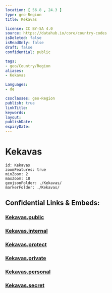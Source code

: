 ```yaml
---
location: [ 56.8 , 24.3 ] 
type: geo-Region
title: Kekavas

license: CC BY-SA 4.0
source: https://datahub.io/core/country-codes
isDeleted: false
isReadOnly: false
draft: false
confidential: public

tags:
- geo/Country/Region
aliases:
- Kekavas

Languages:
- de

cssclasses: geo-Region
publish: true
linkTitle: 
keywords: 
layout: 
publishDate: 
expiryDate: 
---
```


# Kekavas

```leaflet
id: Kekavas
zoomFeatures: true 
minZoom: 2 
maxZoom: 18
geojsonFolder: ./Kekavas/
markerFolder: ./Kekavas/
```


## Confidential Links & Embeds: 

### [Kekavas.public](/_public/\Earth\Continent\Europe\Europe~North\Latvia\CountiesKekavas.public.md) 

### [Kekavas.internal](/_internal/\Earth\Continent\Europe\Europe~North\Latvia\CountiesKekavas.internal.md) 

### [Kekavas.protect](/_protect/\Earth\Continent\Europe\Europe~North\Latvia\CountiesKekavas.protect.md) 

### [Kekavas.private](/_private/\Earth\Continent\Europe\Europe~North\Latvia\CountiesKekavas.private.md) 

### [Kekavas.personal](/_personal/\Earth\Continent\Europe\Europe~North\Latvia\CountiesKekavas.personal.md) 

### [Kekavas.secret](/_secret/\Earth\Continent\Europe\Europe~North\Latvia\CountiesKekavas.secret.md)

